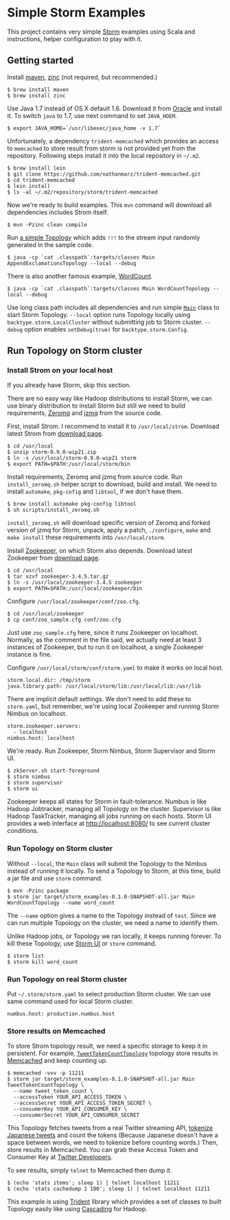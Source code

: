 Simple Storm Examples
=====================

This project contains very simple [Storm](https://github.com/nathanmarz/storm) examples using Scala and instructions, helper configuration to play with it.

Getting started
---------------

Install [maven](http://maven.apache.org/), [zinc](https://github.com/typesafehub/zinc) (not required, but recommended.)

    $ brew install maven
    $ brew install zinc

Use Java 1.7 instead of OS X default 1.6. Download it from [Oracle](http://www.oracle.com/technetwork/java/javase/downloads/index.html) and install it. To switch ``java`` to 1.7, use next command to set ``JAVA_HOEM``.

    $ export JAVA_HOME=`/usr/libexec/java_home -v 1.7`

Unfortunately, a dependency ``trident-memcached`` which provides an access to ``memcached`` to store result from storm is not provided yet from the repository. Following steps install it into the local repository in ``~/.m2``.

    $ brew install lein
    $ git clone https://github.com/nathanmarz/trident-memcached.git
    $ cd trident-memcached
    $ lein install
    $ ls -al ~/.m2/repository/storm/trident-memcached

Now we're ready to build examples. This ``mvn`` command will download all dependencies includes Strom itself.

    $ mvn -Pzinc clean compile

Run [a simple Topology](https://github.com/niw/storm_examples/blob/master/src/main/scala/AppendExclamationsTopology.scala) which adds ``!!!`` to the stream input randomly generated in the sample code.

    $ java -cp `cat .classpath`:targets/classes Main AppendExclamationsTopology --local --debug

There is also another famous example, [WordCount](https://github.com/niw/storm_examples/blob/master/src/main/scala/WordCountTopology.scala).

    $ java -cp `cat .classpath`:targets/classes Main WordCountTopology --local --debug

Use long class path includes all dependencies and run simple [``Main``](https://github.com/niw/storm_examples/blob/master/src/main/scala/Main.scala) class to start Storm Topology.
``--local`` option runs Topology locally using ``backtype.storm.LocalCluster`` without submitting job to Storm cluster. ``--debug`` option enables ``setDebug(true)`` for ``backtype.storm.Config``.

Run Topology on Storm cluster
-----------------------------

### Install Strom on your local host

If you already have Storm, skip this section.

There are no easy way like Hadoop distributions to install Storm, we can use binary distribution to install Storm but still we need to build requirements, [Zeromq](http://zeromq.org/) and [jzmq](https://github.com/nathanmarz/jzmq) from the source code.

First, install Strom. I recommend to install it to ``/usr/local/strom``.
Download latest Strom from [download page](http://storm-project.net/downloads.html).

    $ cd /usr/local
    $ unzip storm-0.9.0-wip21.zip
    $ ln -s /usr/local/storm-0.9.0-wip21 storm
    $ export PATH=$PATH:/usr/local/storm/bin

Install requirements, Zeromq and jzmq from source code.
Run ``install_zeromq.sh`` helper script to download, build and install.
We need to install ``automake``, ``pkg-cofig`` and ``libtool``, if we don't have them.

    $ brew install automake pkg-config libtool
    $ sh scripts/install_zeromq.sh

``install_zeromq.sh`` will download specific version of Zeromq and forked version of jzmq for Storm,
unpack, apply a patch, ``./configure``, ``make`` and ``make install`` these requirements into ``/usr/local/storm``.

Install [Zookeeper](http://zookeeper.apache.org/), on which Storm also depends.
Download latest Zookeeper from [download page](http://www.apache.org/dyn/closer.cgi/zookeeper/).

    $ cd /usr/local
    $ tar xzvf zookeeper-3.4.5.tar.gz
    $ ln -s /usr/local/zookeeper-3.4.5 zookeeper
    $ export PATH=$PATH:/usr/local/zookeeper/bin

Configure ``/usr/local/zookeeper/conf/zoo.cfg``.

    $ cd /usr/local/zookeeper
    $ cp conf/zoo_sample.cfg conf/zoo.cfg

Just use ``zoo_sample.cfg`` here, since it runs Zookeeper on localhost.
Normally, as the comment in the file said, we actually need at least 3 instances of Zookeeper, but to run it on localhost, a single Zookeeper instance is fine.

Configure ``/usr/local/storm/conf/storm.yaml`` to make it works on local host.

    storm.local.dir: /tmp/storm
    java.library.path: /usr/local/storm/lib:/usr/local/lib:/usr/lib

There are implicit default settings. We don't need to add these to ``storm.yaml``, but remember, we're using local Zookeeper and running Storm Nimbus on localhost.

    storm.zookeeper.servers:
      - localhost
    nimbus.host: localhost

We're ready. Run Zookeeper, Storm Nimbus, Storm Supervisor and Storm UI.

    $ zkServer.sh start-foreground
    $ storm nimbus
    $ storm supervisor
    $ storm ui

Zookeeper keeps all states for Storm in fault-tolerance.
Numbus is like Hadoop Jobtracker, managing all Topology on the cluster.
Supervisor is like Hadoop TaskTracker, managing all jobs running on each hosts.
Storm UI provides a web interface at <http://localhost:8080/> to see current cluster conditions.

### Run Topology on Storm cluster

Without ``--local``, the ``Main`` class will submit the Topology to the Nimbus instead of running it locally.
To send a Topology to Storm, at this time, build a jar file and use ``storm`` command.

    $ mvn -Pzinc package
    $ storm jar target/storm_examples-0.1.0-SNAPSHOT-all.jar Main WordCountTopology --name word_count

The ``--name`` option gives a name to the Topology instead of `test`. Since we can run multiple Topology on the cluster, we need a name to identify them.

Unlike Hadoop jobs, or Topology we ran locally, it keeps running forever. To kill these Topology, use [Storm UI](http://localhost:8080/) or ``storm`` command.

    $ storm list
    $ storm kill word_count

### Run Topology on real Storm cluster

Put ``~/.storm/storm.yaml`` to select production Storm cluster. We can use same command used for local Storm cluster.

    numbus.host: production.numbus.host

### Store results on Memcached

To store Strom topology result, we need a specific storage to keep it in persistent. For example, [`TweetTokenCountTopology`](https://github.com/niw/storm_examples/blob/master/src/main/scala/TweetTokenCountTopology.scala) topology store results in [Memcached](http://memcached.org/) and keep counting up.

    $ memcached -vvv -p 11211
    $ storm jar target/storm_examples-0.1.0-SNAPSHOT-all.jar Main TweetTokenCountTopology \
      --name tweet_token_count \
      --accessToken YOUR_API_ACCESS_TOKEN \
      --accessSecret YOUR_API_ACCESS_TOKEN_SECRET \
      --consumerKey YOUR_API_CONSUMER_KEY \
      --consumerSecret YOUR_API_CONSUMER_SECRET

This Topology fetches tweets from a real Twitter streaming API, [tokenize Japanese tweets](http://www.atilika.org/) and count the tokens (Because Japanese doesn't have a space between words, we need to tokenize before counting words.) Then, store results in Memcached.
You can grab these Access Token and Consumer Key at [Twitter Developers](https://dev.twitter.com/).

To see results, simply ``telnet`` to Memcached then dump it.

    $ (echo 'stats items'; sleep 1) | telnet localhost 11211
    $ (echo 'stats cachedump 1 100'; sleep 1) | telnet localhost 11211

This example is using [Trident](https://github.com/nathanmarz/storm/wiki/Trident-tutorial) library which provides a set of classes to built Topology easily like using [Cascading](http://www.cascading.org/) for Hadoop.
